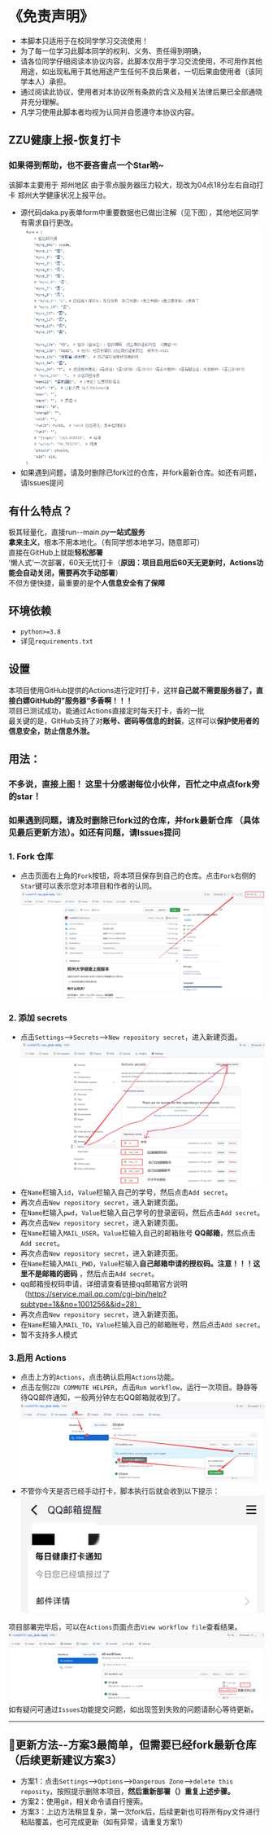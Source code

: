 # 《免责声明》
* 本脚本只适用于在校同学学习交流使用！
* 为了每一位学习此脚本同学的权利、义务、责任得到明确，
* 请各位同学仔细阅读本协议内容，此脚本仅用于学习交流使用，不可用作其他用途，如出现私用于其他用途产生任何不良后果者，一切后果由使用者（该同学本人）承担。
* 通过阅读此协议，使用者对本协议所有条款的含义及相关法律后果已全部通晓并充分理解。
* 凡学习使用此脚本者均视为认同并自愿遵守本协议内容。

## ZZU健康上报-恢复打卡
### 如果得到帮助，也不要吝啬点一个Star哟~
该脚本主要用于 郑州地区 由于零点服务器压力较大，现改为04点18分左右自动打卡 郑州大学健康状况上报平台。
* 源代码daka.py表单form中重要数据也已做出注解（见下图），其他地区同学有需求自行更改。
![check.PNG](pictures/form.png)
* 如果遇到问题，请及时删除已fork过的仓库，并fork最新仓库。如还有问题，请Issues提问

## 有什么特点？
极其轻量化，直接run--main.py**一站式服务**  
**拿来主义**，根本不用本地化。（有同学想本地学习，随意即可）  
直接在GitHub上就能**轻松部署**  
’懒人式‘一次部署，60天无忧打卡（**原因：项目启用后60天无更新时，Actions功能会自动关闭，需要再次手动部署**）  
不但方便快捷，最重要的是**个人信息安全有了保障**

## 环境依赖
+ `python>=3.8`
+ 详见`requirements.txt`


## 设置
本项目使用GitHub提供的Actions进行定时打卡，这样**自己就不需要服务器了，直接白嫖GitHub的”服务器“多香啊！！！**<br>
项目已测试成功，能通过Actions直接定时每天打卡，香的一批<br>
最关键的是，GitHub支持了对**账号、密码等信息的封装**，这样可以**保护使用者的信息安全，防止信息外泄。**<br>

## 用法：
### 不多说，直接上图！  这里十分感谢每位小伙伴，百忙之中点点fork旁的star！  
### 如果遇到问题，请及时删除已fork过的仓库，并fork最新仓库 （具体见最后更新方法）。如还有问题，请Issues提问


### 1. Fork 仓库
* 点击页面右上角的`Fork`按钮，将本项目保存到自己的仓库。点击`Fork`右侧的`Star`键可以表示您对本项目和作者的认同。
  ![fork.PNG](pictures/1.png)
### 2. 添加 secrets
* 点击`Settings`-->`Secrets`-->`New repository secret`，进入新建页面。
  ![secrets.PNG](pictures/2.png)
* 在`Name`栏输入`id`，`Value`栏输入自己的学号，然后点击`Add secret`。
* 再次点击`New repository secret`，进入新建页面。
* 在`Name`栏输入`pwd`，`Value`栏输入自己学号的登录密码，然后点击`Add secret`。  
* 再次点击`New repository secret`，进入新建页面。
* 在`Name`栏输入`MAIL_USER`，`Value`栏输入自己的邮箱账号 **QQ邮箱**，然后点击`Add secret`。
* 再次点击`New repository secret`，进入新建页面。
* 在`Name`栏输入`MAIL_PWD`，`Value`栏输入**自己邮箱申请的授权码。注意！！！这里不是邮箱的密码** ，然后点击`Add secret`。  
* qq邮箱授权码申请，详细请查看链接qq邮箱官方说明（https://service.mail.qq.com/cgi-bin/help?subtype=1&&no=1001256&&id=28）  
* 再次点击`New repository secret`，进入新建页面。
* 在`Name`栏输入`MAIL_TO`，`Value`栏输入自己的邮箱账号，然后点击`Add secret`。
* 暂不支持多人模式  
### 3.启用 Actions
* 点击上方的`Actions`，点击确认启用`Actions`功能。
* 点击左侧`ZZU COMMUTE HELPER`，点击`Run workflow`，运行一次项目。静静等待QQ邮件通知，一般两分钟左右QQ邮箱就收到了。
  ![check.PNG](pictures/3.png)
* 不管你今天是否已经手动打卡，脚本执行后就会收到以下提示：
  ![check.PNG](pictures/6.png)

项目部署完毕后，可以在`Actions`页面点击`View workflow file`查看结果。
  ![check.PNG](pictures/4.png)
如有疑问可通过`Issues`功能提交问题，如出现签到失败的问题请耐心等待更新。

---
## 📢更新方法--方案3最简单，但需要已经fork最新仓库（后续更新建议方案3）
* 方案1：点击`Settings`-->`Options`-->`Dangerous Zone`-->`delete this reposity`，按照提示删除本项目，**然后重新部署（）重复上述步骤。**
* 方案2：使用git，相关命令请自行搜索。
* 方案3：上边方法稍显复杂，第一次fork后，后续更新也可将所有py文件进行粘贴覆盖，也可完成更新（如有异常，请重复方案1）
